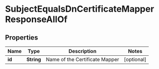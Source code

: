 

# SubjectEqualsDnCertificateMapperResponseAllOf


## Properties

| Name | Type | Description | Notes |
|------------ | ------------- | ------------- | -------------|
|**id** | **String** | Name of the Certificate Mapper |  [optional] |



